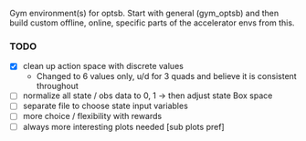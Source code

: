 Gym environment(s) for optsb. Start with general (gym_optsb) and then build custom offline, online, specific parts of the accelerator envs from this.

### TODO
 - [X] clean up action space with discrete values
    - Changed to 6 values only, u/d for 3 quads and believe it is consistent throughout
 - [ ] normalize all state / obs data to 0, 1 -> then adjust state Box space
 - [ ] separate file to choose state input variables
 - [ ] more choice / flexibility with rewards
 - [ ] always more interesting plots needed [sub plots pref]